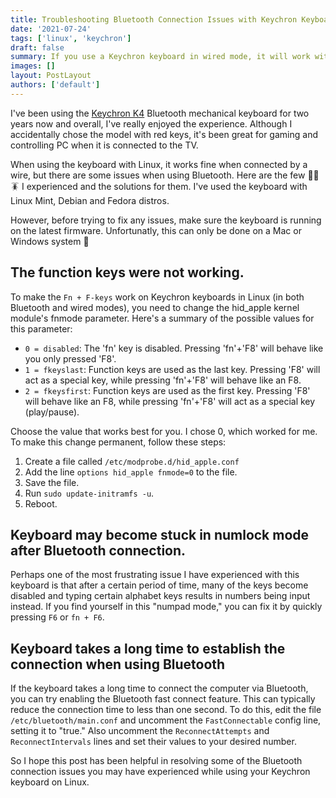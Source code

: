 ```yaml
---
title: Troubleshooting Bluetooth Connection Issues with Keychron Keyboards on Linux
date: '2021-07-24'
tags: ['linux', 'keychron']
draft: false
summary: If you use a Keychron keyboard in wired mode, it will work with Linux systems without any additional setup. However, if you try to connect the keyboard via Bluetooth, you may encounter some issues. Here are some common problems and their solutions.
images: []
layout: PostLayout
authors: ['default']
---
```


I've been using the [Keychron K4](https://www.keychron.com/products/keychron-k4-wireless-mechanical-keyboard) Bluetooth mechanical keyboard for two years now and overall, I've really enjoyed the experience. Although I accidentally chose the model with red keys, it's been great for gaming and controlling PC when it is connected to the TV.

When using the keyboard with Linux, it works fine when connected by a wire, but there are some issues when using Bluetooth. Here are the few 🐞🐛🪳 I experienced and the solutions for them. I've used the keyboard with Linux Mint, Debian and Fedora distros.

However, before trying to fix any issues, make sure the keyboard is running on the latest firmware. Unfortunatly, this can only be done on a Mac or Windows system 🤬

## The function keys were not working.

To make the `Fn + F-keys` work on Keychron keyboards in Linux (in both Bluetooth and wired modes), you need to change the hid_apple kernel module's fnmode parameter. Here's a summary of the possible values for this parameter:

- `0 = disabled`: The 'fn' key is disabled. Pressing 'fn'+'F8' will behave like you only pressed 'F8'.
- `1 = fkeyslast`: Function keys are used as the last key. Pressing 'F8' will act as a special key, while pressing 'fn'+'F8' will behave like an F8.
- `2 = fkeysfirst`: Function keys are used as the first key. Pressing 'F8' will behave like an F8, while pressing 'fn'+'F8' will act as a special key (play/pause).

Choose the value that works best for you. I chose 0, which worked for me. To make this change permanent, follow these steps:

1. Create a file called `/etc/modprobe.d/hid_apple.conf`
2. Add the line `options hid_apple fnmode=0` to the file.
3. Save the file.
4. Run `sudo update-initramfs -u`.
5. Reboot.

## Keyboard may become stuck in numlock mode after Bluetooth connection.

Perhaps one of the most frustrating issue I have experienced with this keyboard is that after a certain period of time, many of the keys become disabled and typing certain alphabet keys results in numbers being input instead. If you find yourself in this "numpad mode," you can fix it by quickly pressing `F6` or `fn + F6`.

## Keyboard takes a long time to establish the connection when using Bluetooth

If the keyboard takes a long time to connect the computer via Bluetooth, you can try enabling the Bluetooth fast connect feature. This can typically reduce the connection time to less than one second. To do this, edit the file `/etc/bluetooth/main.conf` and uncomment the `FastConnectable` config line, setting it to "true." Also uncomment the `ReconnectAttempts` and `ReconnectIntervals` lines and set their values to your desired number.

So I hope this post has been helpful in resolving some of the Bluetooth connection issues you may have experienced while using your Keychron keyboard on Linux.
